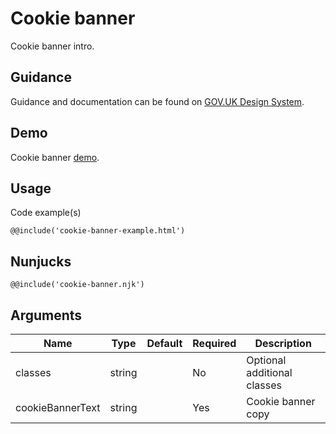 # Cookie banner

Cookie banner intro.

## Guidance

Guidance and documentation can be found on [GOV.UK Design System](linkgoeshere).

## Demo

Cookie banner [demo](cookie-banner.html).

## Usage

Code example(s)

```
@@include('cookie-banner-example.html')
```

## Nunjucks

```
@@include('cookie-banner.njk')
```

## Arguments

| Name                | Type    | Default | Required  | Description
|---                  |---      |---      |---        |---
| classes             | string  |         | No        | Optional additional classes
| cookieBannerText    | string  |         | Yes       | Cookie banner copy


<!--
## Installation

```
npm install --save @govuk-frontend/cookie-banner
```
-->
